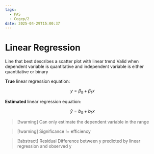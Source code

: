 ```yaml
---
tags:
  - PAS
  - Cegep/2
date: 2025-04-29T15:00:37
---
```


# Linear Regression

Line that best describes a scatter plot with linear trend
Valid when dependent variable is quantitative and independent variable is either quantitative or binary

**True** linear regression equation:

$$
y = \beta_0 + \beta_1x
$$

**Estimated** linear regression equation:

$$
\hat{y} = b_0 + b_1x
$$

> [!warning] Can only estimate the dependent variable in the range

> [!warning] Significance != efficiency

> [!abstract] Residual
> Difference between y predicted by linear regression and observed y